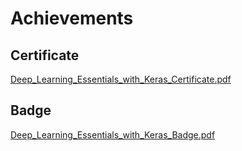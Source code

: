 

# Achievements
## Certificate
[Deep_Learning_Essentials_with_Keras_Certificate.pdf](https://prod-files-secure.s3.us-west-2.amazonaws.com/03e82b26-cccb-4906-bb56-adabcbdc0655/f5cf1405-8a02-49a4-beb6-3d50b033ba6e/Deep_Learning_Essentials_with_Keras_Certificate.pdf?X-Amz-Algorithm=AWS4-HMAC-SHA256&X-Amz-Content-Sha256=UNSIGNED-PAYLOAD&X-Amz-Credential=ASIAZI2LB466TPNINGQP%2F20250203%2Fus-west-2%2Fs3%2Faws4_request&X-Amz-Date=20250203T132021Z&X-Amz-Expires=3600&X-Amz-Security-Token=IQoJb3JpZ2luX2VjEP3%2F%2F%2F%2F%2F%2F%2F%2F%2F%2FwEaCXVzLXdlc3QtMiJHMEUCIFW0hPZmZjLGGBhk66ObI48XhRreIyydnwkDVusWf9nlAiEAo7PamwiZa71vACno5sCeH5DvxPAstsqoZhRzlixKj9gq%2FwMIFhAAGgw2Mzc0MjMxODM4MDUiDDqT4fDak%2FpvYj49fyrcAxkUGly1EoALTfFb5oc0mQ4yrg31cb6q5Mqz9pR80xE4BuKav9um3%2BFTkSwLvbO%2FfUuHM8nYoQa6B3sh9LTy0n73p9lYAvdHpSLybL7f71V40SfI2M%2Be%2B9yvkUhNzu8HB7BOPQlFbidN7z7%2FaT%2FDo1RaLr6Z5oieqRMuCSW7h%2F9XcmG601%2FgPivbYC3%2Ffte4bc9ri7iPMugBMI%2BHIDHsvcZ%2BlSdDX%2BrauLm3bsfRB6Kc%2BtIhgOa2NbKUkv36YHBHzMHvfXACQqsFPYejbQO%2BIJ7NaT56cXFsaa%2BvBmbLYw1EC6kGCkUtZR%2F4mYrB4canc5W8mOr7lbU%2FJJYC%2FKWvqepXq4yMLMshQ3a1x%2FyPyJLKxrZTNeiMHD7VQZM0J6s61HF8ODWQpRDBBHkJaur7QqYvZJQaOsF0CgdQdYeOkHVqv7s82K19t4veuR%2FqtAReQRkOjZ2ymk4csi9M1Afc5tFOqnnIaJ55fjv4ypq5izeabAdvOlPzfwvG15iHfC2qUMiUabwJ%2FBVfRcCXVmIvmocx%2FZ0Mg9xeJcjSq6cE3lxqrvfp%2Fp%2FUpym16CkF1uGpOZnR7FYdIhfFMBF35wD8j2FxyoFq2Ud8OFEaZ%2FyBZtYhGY619OQOPchAfn4bMO7wgr0GOqUBsyQrgV5C69CioDnLpzTZsIbnjzaINoSvXZP7wBN2z5EekPv2m1IsAT2qHcDdSiJsaO%2BKKRajEf2p1K868eoZzya5c0XQRETS3zrN21pEOIiu6Sxh6xpNpocM1lDGPI4fRBkDeNO8I8Hsrv9pcLhbnTLTYykV7VmaLwqRXFp2jFcpyuUbl3EJJ2eme0%2FulhnCnrVkSaWsvX2poBHyGfFMvgRbtk%2Ft&X-Amz-Signature=319415ea2a5c6d84939171331f9f8f9bfc4b008a35fa52bb90a712765901ad21&X-Amz-SignedHeaders=host&x-id=GetObject)
## Badge
[Deep_Learning_Essentials_with_Keras_Badge.pdf](https://prod-files-secure.s3.us-west-2.amazonaws.com/03e82b26-cccb-4906-bb56-adabcbdc0655/5c209097-6d96-477f-a031-edc11aa6225f/Deep_Learning_Essentials_with_Keras_Badge.pdf?X-Amz-Algorithm=AWS4-HMAC-SHA256&X-Amz-Content-Sha256=UNSIGNED-PAYLOAD&X-Amz-Credential=ASIAZI2LB466TPNINGQP%2F20250203%2Fus-west-2%2Fs3%2Faws4_request&X-Amz-Date=20250203T132021Z&X-Amz-Expires=3600&X-Amz-Security-Token=IQoJb3JpZ2luX2VjEP3%2F%2F%2F%2F%2F%2F%2F%2F%2F%2FwEaCXVzLXdlc3QtMiJHMEUCIFW0hPZmZjLGGBhk66ObI48XhRreIyydnwkDVusWf9nlAiEAo7PamwiZa71vACno5sCeH5DvxPAstsqoZhRzlixKj9gq%2FwMIFhAAGgw2Mzc0MjMxODM4MDUiDDqT4fDak%2FpvYj49fyrcAxkUGly1EoALTfFb5oc0mQ4yrg31cb6q5Mqz9pR80xE4BuKav9um3%2BFTkSwLvbO%2FfUuHM8nYoQa6B3sh9LTy0n73p9lYAvdHpSLybL7f71V40SfI2M%2Be%2B9yvkUhNzu8HB7BOPQlFbidN7z7%2FaT%2FDo1RaLr6Z5oieqRMuCSW7h%2F9XcmG601%2FgPivbYC3%2Ffte4bc9ri7iPMugBMI%2BHIDHsvcZ%2BlSdDX%2BrauLm3bsfRB6Kc%2BtIhgOa2NbKUkv36YHBHzMHvfXACQqsFPYejbQO%2BIJ7NaT56cXFsaa%2BvBmbLYw1EC6kGCkUtZR%2F4mYrB4canc5W8mOr7lbU%2FJJYC%2FKWvqepXq4yMLMshQ3a1x%2FyPyJLKxrZTNeiMHD7VQZM0J6s61HF8ODWQpRDBBHkJaur7QqYvZJQaOsF0CgdQdYeOkHVqv7s82K19t4veuR%2FqtAReQRkOjZ2ymk4csi9M1Afc5tFOqnnIaJ55fjv4ypq5izeabAdvOlPzfwvG15iHfC2qUMiUabwJ%2FBVfRcCXVmIvmocx%2FZ0Mg9xeJcjSq6cE3lxqrvfp%2Fp%2FUpym16CkF1uGpOZnR7FYdIhfFMBF35wD8j2FxyoFq2Ud8OFEaZ%2FyBZtYhGY619OQOPchAfn4bMO7wgr0GOqUBsyQrgV5C69CioDnLpzTZsIbnjzaINoSvXZP7wBN2z5EekPv2m1IsAT2qHcDdSiJsaO%2BKKRajEf2p1K868eoZzya5c0XQRETS3zrN21pEOIiu6Sxh6xpNpocM1lDGPI4fRBkDeNO8I8Hsrv9pcLhbnTLTYykV7VmaLwqRXFp2jFcpyuUbl3EJJ2eme0%2FulhnCnrVkSaWsvX2poBHyGfFMvgRbtk%2Ft&X-Amz-Signature=42aad26a761d6b478dbb448e4bdbf52d53afb9033bfc4867d91c92e15c8db356&X-Amz-SignedHeaders=host&x-id=GetObject)
